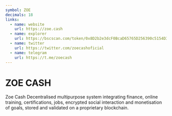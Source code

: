 ```yaml
---
symbol: ZOE
decimals: 18
links:
  - name: website
    url: https://zoe.cash
  - name: explorer
    url: https://bscscan.com/token/0x8D2b2e3dcF0BcaD65765D256390c5154D3Ba19cF
  - name: twitter
    url: https://twitter.com/zoecashoficial
  - name: telegram
    url: https://t.me/zoecash
---
```


# ZOE CASH

Zoe Cash Decentralised multipurpose system integrating finance, online training, certifications, jobs, encrypted social interaction and monetisation of goals, stored and validated on a proprietary blockchain.
